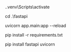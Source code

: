 .\.venv\Scripts\activate

cd .\fastapi

uvicorn app.main:app --reload

pip install -r requirements.txt

pip install fastapi uvicorn

